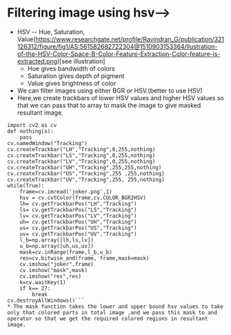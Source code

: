 # Filtering image using hsv-->
* HSV -- Hue, Saturation, Value(https://www.researchgate.net/profile/Ravindran_G/publication/321126312/figure/fig1/AS:561582682722304@1510903153364/llustration-of-the-HSV-Color-Space-B-Color-Feature-Extraction-Color-feature-is-extracted.png)[see illustration]
    * Hue gives bandwidth of colors
    * Saturation gives depth of pigment
    * Value gives brightness of color
* We can filter images using either BGR or HSV.(better to use HSV)
* Here,we create trackbars of lower HSV values and higher HSV values so that we can pass that to array to mask the image to give masked resultant image.
    
```import numpy as np
import cv2 as cv
def nothing(x):
    pass
cv.namedWindow("Tracking")
cv.createTrackbar("LH","Tracking",0,255,nothing)
cv.createTrackbar("LS","Tracking",0,255,nothing)
cv.createTrackbar("LV","Tracking",0,255,nothing)
cv.createTrackbar("UH","Tracking",255,255,nothing)
cv.createTrackbar("US","Tracking",255 ,255,nothing)
cv.createTrackbar("UV","Tracking",255, 255,nothing)
while(True):
    frame=cv.imread('joker.png',1)
    hsv = cv.cvtColor(frame,cv.COLOR_BGR2HSV)
    lh= cv.getTrackbarPos("LH","Tracking")
    ls= cv.getTrackbarPos("LS","Tracking")
    lv= cv.getTrackbarPos("LV","Tracking")
    uh= cv.getTrackbarPos("UH","Tracking")
    us= cv.getTrackbarPos("US","Tracking")
    uv= cv.getTrackbarPos("UV","Tracking")
    l_b=np.array([lh,ls,lv])
    u_b=np.array([uh,us,uv])
    mask=cv.inRange(frame,l_b,u_b)
    res=cv.bitwise_and(frame, frame,mask=mask)
    cv.imshow("joker",frame)
    cv.imshow("mask",mask)
    cv.imshow("res",res)
    k=cv.waitKey(1)
    if k== 27:
        break
cv.destroyAllWindows()```
* The mask function takes the lower and upper bound hsv values to take only that colored parts in total image ,and we pass this mask to and operator so that we get the required colored regions in resultant image.
